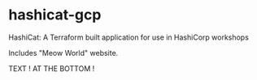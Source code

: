 # hashicat-gcp
HashiCat: A Terraform built application for use in HashiCorp workshops

Includes "Meow World" website.


TEXT ! AT THE BOTTOM !
